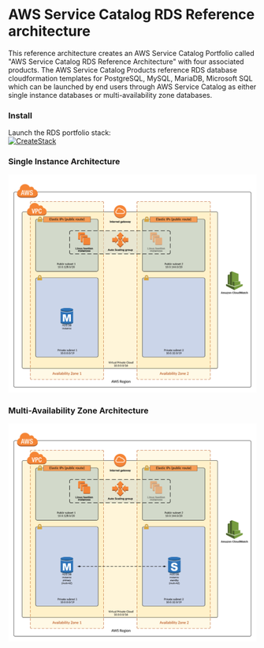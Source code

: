 # AWS Service Catalog RDS Reference architecture

This reference architecture creates an AWS Service Catalog Portfolio called
 "AWS Service Catalog RDS Reference Architecture" with four associated products.
 The AWS Service Catalog Products reference RDS database cloudformation templates for
 PostgreSQL, MySQL, MariaDB, Microsoft SQL which can be launched by end users through AWS
 Service Catalog as either single instance databases or multi-availability zone databases.

### Install  
Launch the RDS portfolio stack:  
[![CreateStack](https://s3.amazonaws.com/cloudformation-examples/cloudformation-launch-stack.png)](https://console.aws.amazon.com/cloudformation/home?region=us-east-1#/stacks/new?stackName=SC-RA-RDSPortfolio&templateURL=https://s3.amazonaws.com/aws-service-catalog-reference-architectures/rds/sc-portfolio-rds.json)

  
### Single Instance Architecture  
![sc-rds-ra-architecture-multi-az.png](sc-rds-ra-architecture-single-instance.png)


### Multi-Availability Zone Architecture  
![sc-rds-ra-architecture-single-instance.png](sc-rds-ra-architecture-multi-az.png)

